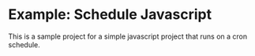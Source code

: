 # Example: Schedule Javascript

This is a sample project for a simple javascript project that runs on a cron schedule.

